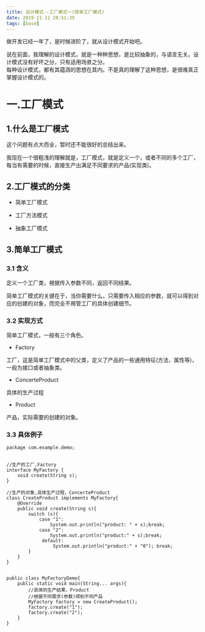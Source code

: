 ```yaml
---
title: 设计模式--工厂模式一(简单工厂模式)
date: 2019-11-11 20:51:35
tags: [base]
---
```


做开发已经一年了，是时候进阶了，就从设计模式开始吧。<br>

说在前面，我理解的设计模式，就是一种种思想，是比较抽象的，与语言无关。设计模式没有好坏之分，只有适用场景之分。<br>
每种设计模式，都有其蕴涵的思想在其内。不是真的理解了这种思想，是很难真正掌握设计模式的。


# 一.工厂模式

## 1.什么是工厂模式

这个问题有点大而全，暂时还不能很好的总结出来。<br>

我现在一个很粗浅的理解就是，工厂模式，就是定义一个，或者不同的多个工厂，每当有需要的时候，直接生产出满足不同要求的产品(实现类)。

## 2.工厂模式的分类

- 简单工厂模式

- 工厂方法模式

- 抽象工厂模式


## 3.简单工厂模式

### 3.1 含义

定义一个工厂类，根据传入参数不同，返回不同结果。

简单工厂模式的关键在于，当你需要什么，只需要传入相应的参数，就可以得到对应的创建的对象，而完全不用管工厂的具体创建细节。


### 3.2 实现方式

简单工厂模式，一般有三个角色。

- Factory

工厂，这是简单工厂模式中的父类，定义了产品的一些通用特征(方法，属性等)，一般为接口或者抽象类。

- ConcerteProduct

具体的生产过程

- Product

产品，实际需要的创建的对象。

### 3.3 具体例子

```
package com.example.demo;


//生产的工厂,Factory
interface MyFactory {
    void create(String s);
}

//生产的对象,具体生产过程，ConcerteProduct
class CreateProduct implements MyFactory{
    @Override
    public void create(String s){
        switch (s){
            case "1":
                System.out.println("product: " + s);break;
            case "2":
                System.out.println("product:" + s);break;
             default:
                 System.out.println("product:" + "0"); break;
        }
    }
}


public class MyFactoryDemo{
    public static void main(String... args){
        //具体的生产结果，Product
        //根据不同需求(参数)得到不同产品
        MyFactory factory = new CreateProduct();
        factory.create("1");
        factory.create("2");
    }
}
```

###
